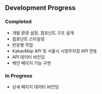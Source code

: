 ## Development Progress

### Completed

-   개발 환경 설정, 컴포넌트 구조 설계
-   컴포넌트 스타일링
-   반응형 작업
-   KakaoMap API 및 서울시 시영주차장 API 연동
-   API 데이터 바인딩
-   메인 페이지 기능 구현

### In Progress

-   상세 페이지 데이터 바인딩
